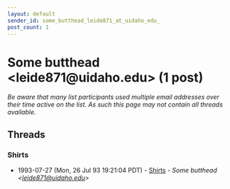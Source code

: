 ```yaml
---
layout: default
sender_id: some_butthead_leide871_at_uidaho_edu_
post_count: 1
---
```


# Some butthead <leide871<span>@</span>uidaho.edu> (1 post)

_Be aware that many list participants used multiple email addresses over their time active on the list. As such this page may not contain all threads available._

## Threads

### Shirts
+ 1993-07-27 (Mon, 26 Jul 93 19:21:04 PDT) - [Shirts](/archive/1993/07/6620f574c569d7076d1cedae7bcd134893379b49af6fb08908825bf72c70affa) - _Some butthead \<leide871@uidaho.edu\>_

